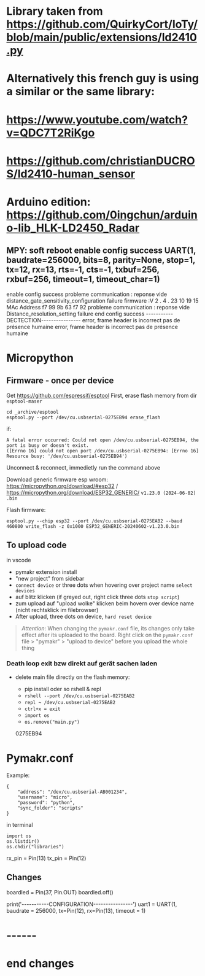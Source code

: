 # Library taken from https://github.com/QuirkyCort/IoTy/blob/main/public/extensions/ld2410.py

# Alternatively this french guy is using a similar or the same library:
# https://www.youtube.com/watch?v=QDC7T2RiKgo
# https://github.com/christianDUCROS/ld2410-human_sensor

# Arduino edition: https://github.com/0ingchun/arduino-lib_HLK-LD2450_Radar


MPY: soft reboot
enable config success
UART(1, baudrate=256000, bits=8, parity=None, stop=1, tx=12, rx=13, rts=-1, cts=-1, txbuf=256, rxbuf=256, timeout=1, timeout_char=1)
----------------------------------------
enable config success
probleme communication : reponse vide 
distance_gate_sensitivity_configuration failure
firmware :V 2 . 4 . 23 10 19 15
MAc Address f7 99 9b 63 f7 92
probleme communication : reponse vide 
Distance_resolution_setting failure 
end config success
-----------DECTECTION----------------
error, frame header is incorrect
pas de présence humaine
error, frame header is incorrect
pas de présence humaine


# Micropython
## Firmware - once per device
Get <https://github.com/espressif/esptool>
First, erase flash memory from dir `esptool-maser`

```
cd _archive/esptool
esptool.py --port /dev/cu.usbserial-0275EB94 erase_flash
```
if:
```
A fatal error occurred: Could not open /dev/cu.usbserial-0275EB94, the port is busy or doesn't exist.
([Errno 16] could not open port /dev/cu.usbserial-0275EB94: [Errno 16] Resource busy: '/dev/cu.usbserial-0275EB94')
```
Unconnect & reconnect, immedietly run the command above

Download generic firmware esp wroom:
<https://micropython.org/download/#esp32> / <https://micropython.org/download/ESP32_GENERIC/>
`v1.23.0 (2024-06-02) .bin`

Flash firmware:
```
esptool.py --chip esp32 --port /dev/cu.usbserial-0275EAB2 --baud 460800 write_flash -z 0x1000 ESP32_GENERIC-20240602-v1.23.0.bin 
```


## To upload code
in vscode
- pymakr extension install
- "new project" from sidebar
- `connect device` or three dots when hovering over project name `select devices`
- auf blitz klicken (if greyed out, right click three dots `stop script`)
- zum upload auf "upload wolke" klicken beim hovern over device name (nicht rechtsklick im filebrowser)
- After upload, three dots on device, `hard reset device`

> *Attention*: When changing the `pymakr.conf` file, its changes only take effect after its uploaded to the board. Right click on the `pymakr.conf` file > "pymakr" > "upload to device" before you upload the whole thing

### Death loop exit bzw direkt auf gerät sachen laden
- delete main file directly on the flash memory:
    - pip install oder so rshell & repl
    - `rshell --port /dev/cu.usbserial-0275EAB2`
    - `repl ~ /dev/cu.usbserial-0275EAB2`
    - `ctrl+x = exit`
    - `import os`
    - `os.remove("main.py")`

    0275EB94

# Pymakr.conf
Example:
```
{
    "address": "/dev/cu.usbserial-AB001234",
    "username": "micro",
    "password": "python",
    "sync_folder": "scripts"
}
```

in terminal
```
import os
os.listdir()
os.chdir("libraries")
```

rx_pin = Pin(13)
tx_pin = Pin(12)



Changes
-------
boardled = Pin(37, Pin.OUT)
boardled.off()

print('-----------CONFIGURATION----------------')
uart1 = UART(1, baudrate = 256000, tx=Pin(12), rx=Pin(13), timeout = 1)
# ------
# end changes